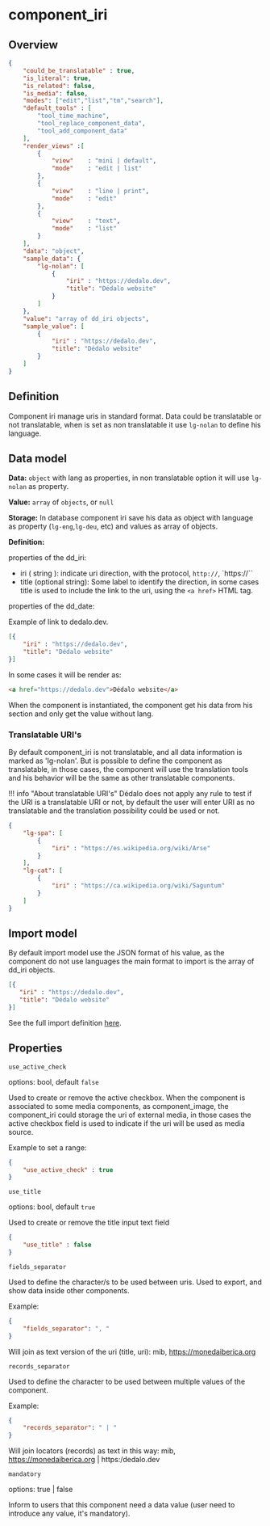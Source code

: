 # component_iri

## Overview

```json
{
    "could_be_translatable" : true,
    "is_literal": true,
    "is_related": false,
    "is_media": false,
    "modes": ["edit","list","tm","search"],
    "default_tools" : [
        "tool_time_machine", 
        "tool_replace_component_data", 
        "tool_add_component_data"
    ],
    "render_views" :[
        {
            "view"    : "mini | default",
            "mode"    : "edit | list"
        },
        {
            "view"    : "line | print",
            "mode"    : "edit"
        },       
        {
            "view"    : "text",
            "mode"    : "list"
        }
    ],
    "data": "object",
    "sample_data": {
        "lg-nolan": [
            {
                "iri" : "https://dedalo.dev",
                "title": "Dédalo website"
            }
        ]
    },
    "value": "array of dd_iri objects",
    "sample_value": [
        {
            "iri" : "https://dedalo.dev",
            "title": "Dédalo website"
        }
    ]
}
```

## Definition

Component iri manage uris in standard format. Data could be translatable or not translatable, when is set as non translatable it use `lg-nolan` to define his language.

## Data model

**Data:** `object` with lang as properties, in non translatable option it will use `lg-nolan` as property.

**Value:** `array` of `objects`, or `null`

**Storage:** In database component iri save his data as object with language as property (`lg-eng`,`lg-deu`, etc) and values as array of objects.

**Definition:**

properties of the dd_iri:

- iri ( string ): indicate uri direction, with the protocol, `http://`, `https://``
- title  (optional string): Some label to identify the direction, in some cases title is used to include the link to the uri, using the `<a href>` HTML tag.

properties of the dd_date:

Example of link to dedalo.dev.

```json
[{
    "iri" : "https://dedalo.dev",
    "title": "Dédalo website"
}]
```

In some cases it will be render as:

```html
<a href="https://dedalo.dev">Dédalo website</a>
```

When the component is instantiated, the component get his data from his section and only get the value without lang.

### Translatable URI's

By default component_iri is not translatable, and all data information is marked as 'lg-nolan'. But is possible to define the component as translatable, in those cases, the component will use the translation tools and his behavior will be the same as other translatable components.

!!! info "About translatable URI's"
    Dédalo does not apply any rule to test if the URI is a translatable URI or not, by default the user will enter URI as no translatable and the translation possibility could be used or not.

```json
{
    "lg-spa": [
        {
            "iri" : "https://es.wikipedia.org/wiki/Arse"
        }
    ],
    "lg-cat": [
        {
            "iri" : "https://ca.wikipedia.org/wiki/Saguntum"
        }
    ]
}
```

## Import model

By default import model use the JSON format of his value, as the component do not use languages the main format to import is the array of dd_iri objects.

```json
[{
   "iri" : "https://dedalo.dev",
   "title": "Dédalo website"
}]
```

See the full import definition [here](../importing_data.md#uri).

## Properties

`use_active_check`

options: bool, default `false`

Used to create or remove the active checkbox. When the component is associated to some media components, as component_image, the component_iri could storage the uri of external media, in those cases the active checkbox field is used to indicate if the uri will be used as media source.

Example to set a range:

```json
{
    "use_active_check" : true
}
```

`use_title`

options: bool, default `true`

Used to create or remove the title input text field

```json
{
    "use_title" : false
}
```

`fields_separator`

Used to define the character/s to be used between uris. Used to export, and show data inside other components.

Example:

```json
{
    "fields_separator": ", "
}
```

Will join as text version of the uri (title, uri): mib, https://monedaiberica.org

`records_separator`

Used to define the character to be used between multiple values of the component.

Example:

```json
{
    "records_separator": " | "
}
```

Will join locators (records) as text in this way: mib, https://monedaiberica.org | https:/dedalo.dev

`mandatory`

options: true | false

Inform to users that this component need a data value (user need to introduce any value, it's mandatory).
